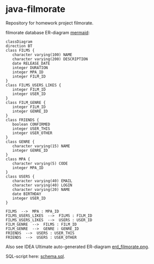 # java-filmorate
Repository for homework project filmorate.

filmorate database ER-diagram [mermaid](https://github.com/kmmins/java-filmorate/blob/add-database/src/main/resources/erd_filmorate.md):
```mermaid
classDiagram
direction BT
class FILMS {
   character varying(100) NAME
   character varying(200) DESCRIPTION
   date RELEASE_DATE
   integer DURATION
   integer MPA_ID
   integer FILM_ID
}
class FILMS_USERS_LIKES {
   integer FILM_ID
   integer USER_ID
}
class FILM_GENRE {
   integer FILM_ID
   integer GENRE_ID
}
class FRIENDS {
   boolean CONFIRMED
   integer USER_THIS
   integer USER_OTHER
}
class GENRE {
   character varying(15) NAME
   integer GENRE_ID
}
class MPA {
   character varying(5) CODE
   integer MPA_ID
}
class USERS {
   character varying(40) EMAIL
   character varying(40) LOGIN
   character varying(20) NAME
   date BIRTHDAY
   integer USER_ID
}

FILMS  -->  MPA : MPA_ID
FILMS_USERS_LIKES  -->  FILMS : FILM_ID
FILMS_USERS_LIKES  -->  USERS : USER_ID
FILM_GENRE  -->  FILMS : FILM_ID
FILM_GENRE  -->  GENRE : GENRE_ID
FRIENDS  -->  USERS : USER_THIS
FRIENDS  -->  USERS : USER_OTHER
```
Also see IDEA Ultimate auto-generated ER-diagram [erd_filmorate.png](https://github.com/kmmins/java-filmorate/blob/add-database/src/main/resources/erd_filmorate.png).

SQL-script here: [schema.sql](https://github.com/kmmins/java-filmorate/blob/add-database/src/main/resources/schema.sql).
